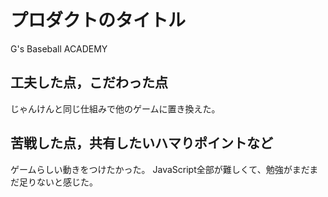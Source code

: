  # プロダクトのタイトル
 G's Baseball ACADEMY
## 工夫した点，こだわった点
じゃんけんと同じ仕組みで他のゲームに置き換えた。
## 苦戦した点，共有したいハマりポイントなど 
ゲームらしい動きをつけたかった。
JavaScript全部が難しくて、勉強がまだまだ足りないと感じた。

